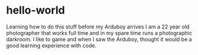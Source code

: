 # hello-world
Learning how to do this stuff before my Arduboy arrives
I am a 22 year old photographer that works full time and in my spare time runs a photographic darkroom. I like to game and when I saw the Arduboy, thought it would be a good learning experience with code.
